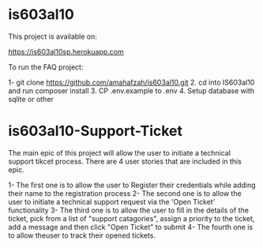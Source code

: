 # is603al10

This project is available on:

https://is603al10sp.herokuapp.com

To run the FAQ project:

1- git clone https://github.com/amahafzah/is603al10.git
2. cd into IS603al10 and run composer install
3. CP .env.example to .env
4. Setup database with sqlite or other
# is603al10-Support-Ticket


The main epic of this project will allow the user to initiate a technical support tikcet process. There are 4 user stories that are included in this epic. 

1- The first one is to allow the user to Register their credentials while adding their name to the registration process
2- The second one is to allow the user to initiate a technical support request via the 'Open Ticket' functionality
3- The third one is to allow the user to fill in the details of the ticket, pick from a list of "support catagories", assign a priority to the ticket, add a message and then click "Open Ticket" to submit
4- The fourth one is to allow theuser to track their opened tickets.
